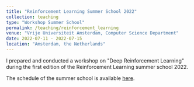 ```yaml
---
title: "Reinforcement Learning Summer School 2022"
collection: teaching
type: "Workshop Summer School"
permalink: /teaching/reinforcement_learning
venue: "Vrije Universiteit Amsterdam, Computer Science Department"
date: 2022-07-11 - 2022-07-15
location: "Amsterdam, the Netherlands"
---
```


I prepared and conducted a workshop on "Deep Reinforcement Learning" during the first edition of the Reinforcement Learning summer school 2022.

The schedule of the summer school is available [here](https://2022.rlsummerschool.com/).